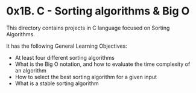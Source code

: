 # 0x1B. C - Sorting algorithms & Big O

This directory contains projects in C language focused on Sorting Algorithms.

It has the following General Learning Objectives:
* At least four different sorting algorithms
* What is the Big O notation, and how to evaluate the time complexity of
  an algorithm
* How to select the best sorting algorithm for a given input
* What is a stable sorting algorithm 
